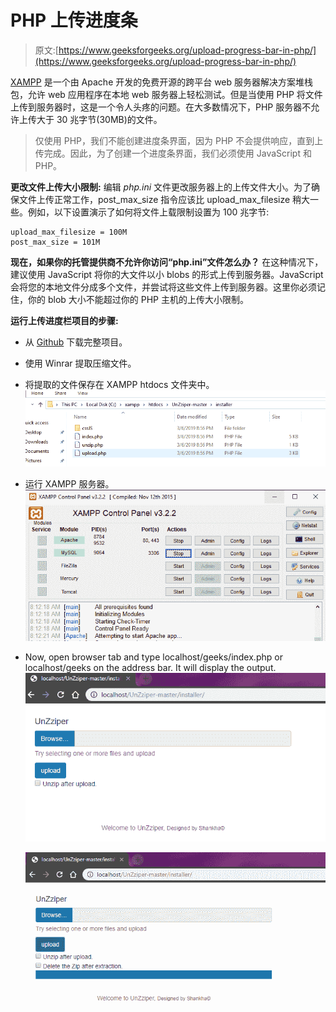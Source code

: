 # PHP 上传进度条

> 原文:[https://www.geeksforgeeks.org/upload-progress-bar-in-php/](https://www.geeksforgeeks.org/upload-progress-bar-in-php/)

[XAMPP](https://en.wikipedia.org/wiki/XAMPP) 是一个由 Apache 开发的免费开源的跨平台 web 服务器解决方案堆栈包，允许 web 应用程序在本地 web 服务器上轻松测试。但是当使用 PHP 将文件上传到服务器时，这是一个令人头疼的问题。在大多数情况下，PHP 服务器不允许上传大于 30 兆字节(30MB)的文件。

> 仅使用 PHP，我们不能创建进度条界面，因为 PHP 不会提供响应，直到上传完成。因此，为了创建一个进度条界面，我们必须使用 JavaScript 和 PHP。

**更改文件上传大小限制:**
编辑 *php.ini* 文件更改服务器上的上传文件大小。为了确保文件上传正常工作，post_max_size 指令应该比 upload_max_filesize 稍大一些。例如，以下设置演示了如何将文件上载限制设置为 100 兆字节:

```
upload_max_filesize = 100M
post_max_size = 101M

```

**现在，如果你的托管提供商不允许你访问“php.ini”文件怎么办？**
在这种情况下，建议使用 JavaScript 将你的大文件以小 blobs 的形式上传到服务器。JavaScript 会将您的本地文件分成多个文件，并尝试将这些文件上传到服务器。这里你必须记住，你的 blob 大小不能超过你的 PHP 主机的上传大小限制。

**运行上传进度栏项目的步骤:**

*   从 [Github](https://github.com/shankha96/UnZziper) 下载完整项目。
*   使用 Winrar 提取压缩文件。
*   将提取的文件保存在 XAMPP htdocs 文件夹中。
    ![](img/7401bb48ce4090da88eba73079012feb.png)
*   运行 XAMPP 服务器。
    ![](img/d310feb159397fef4a853bc2575fd370.png)
*   Now, open browser tab and type localhost/geeks/index.php or localhost/geeks on the address bar. It will display the output.
    ![](img/94fb519f7a6cd90ae208562207a149e0.png)

    ![](img/8ae5d02f842c409f53bfe4ff483d0feb.png)